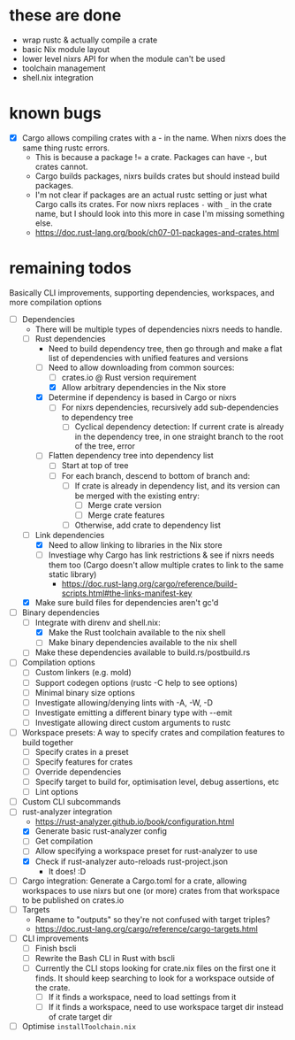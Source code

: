 # these are done

- wrap rustc & actually compile a crate
- basic Nix module layout
- lower level nixrs API for when the module can't be used
- toolchain management
- shell.nix integration



# known bugs

-[x] Cargo allows compiling crates with a - in the name. When nixrs does the same thing rustc errors.
	- This is because a package != a crate. Packages can have -, but crates cannot.
	- Cargo builds packages, nixrs builds crates but should instead build packages.
	- I'm not clear if packages are an actual rustc setting or just what Cargo calls its crates. For now nixrs replaces `-` with `_` in the crate name, but I should look into this more in case I'm missing something else.
	- https://doc.rust-lang.org/book/ch07-01-packages-and-crates.html



# remaining todos

Basically CLI improvements, supporting dependencies, workspaces, and more compilation options

-[ ] Dependencies
	- There will be multiple types of dependencies nixrs needs to handle.
	-[ ] Rust dependencies
		- Need to build dependency tree, then go through and make a flat list of dependencies with unified features and versions
		-[ ] Need to allow downloading from common sources:
			-[ ] crates.io @ Rust version requirement
			-[x] Allow arbitrary dependencies in the Nix store
		-[x] Determine if dependency is based in Cargo or nixrs
			-[ ] For nixrs dependencies, recursively add sub-dependencies to dependency tree
				-[ ] Cyclical dependency detection: If current crate is already in the dependency tree, in one straight branch to the root of the tree, error
		-[ ] Flatten dependency tree into dependency list
			-[ ] Start at top of tree
			-[ ] For each branch, descend to bottom of branch and:
				-[ ] If crate is already in dependency list, and its version can be merged with the existing entry:
					-[ ] Merge crate version
					-[ ] Merge crate features
				-[ ] Otherwise, add crate to dependency list
	-[ ] Link dependencies
		-[x] Need to allow linking to libraries in the Nix store
		-[ ] Investiage why Cargo has link restrictions & see if nixrs needs them too (Cargo doesn't allow multiple crates to link to the same static library)
			- https://doc.rust-lang.org/cargo/reference/build-scripts.html#the-links-manifest-key
	-[x] Make sure build files for dependencies aren't gc'd
-[ ] Binary dependencies
	-[ ] Integrate with direnv and shell.nix:
		-[x] Make the Rust toolchain available to the nix shell
		-[ ] Make binary dependencies available to the nix shell
	-[ ] Make these dependencies available to build.rs/postbuild.rs
-[ ] Compilation options
	-[ ] Custom linkers (e.g. mold)
	-[ ] Support codegen options (rustc -C help to see options)
	-[ ] Minimal binary size options
	-[ ] Investigate allowing/denying lints with -A, -W, -D
	-[ ] Investigate emitting a different binary type with --emit
	-[ ] Investigate allowing direct custom arguments to rustc
-[ ] Workspace presets: A way to specify crates and compilation features to build together
	-[ ] Specify crates in a preset
	-[ ] Specify features for crates
	-[ ] Override dependencies
	-[ ] Specify target to build for, optimisation level, debug assertions, etc
	-[ ] Lint options
-[ ] Custom CLI subcommands
-[ ] rust-analyzer integration
	- https://rust-analyzer.github.io/book/configuration.html
	-[x] Generate basic rust-analyzer config
	-[ ] Get compilation
	-[ ] Allow specifying a workspace preset for rust-analyzer to use
	-[x] Check if rust-analyzer auto-reloads rust-project.json
		- It does! :D
-[ ] Cargo integration: Generate a Cargo.toml for a crate, allowing workspaces to use nixrs but one (or more) crates from that workspace to be published on crates.io
-[ ] Targets
	- Rename to "outputs" so they're not confused with target triples?
	- https://doc.rust-lang.org/cargo/reference/cargo-targets.html
-[ ] CLI improvements
	-[ ] Finish bscli
	-[ ] Rewrite the Bash CLI in Rust with bscli
	-[ ] Currently the CLI stops looking for crate.nix files on the first one it finds. It should keep searching to look for a workspace outside of the crate.
		-[ ] If it finds a workspace, need to load settings from it
		-[ ] If it finds a workspace, need to use workspace target dir instead of crate target dir
-[ ] Optimise `installToolchain.nix`
